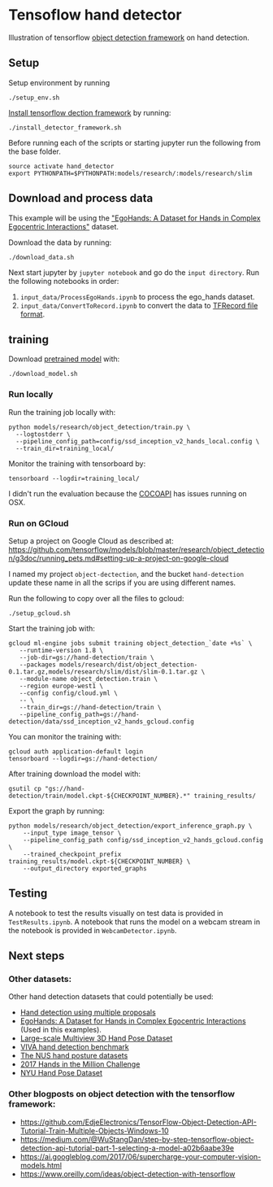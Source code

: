 # Tensoflow hand detector

Illustration of tensorflow [object detection framework](https://github.com/tensorflow/models/tree/master/research/object_detection) on hand detection.


## Setup

Setup environment by running
```
./setup_env.sh
```

[Install tensorflow dection framework](https://github.com/tensorflow/models/blob/master/research/object_detection/g3doc/installation.md) by running:
```
./install_detector_framework.sh
```

Before running each of the scripts or starting jupyter run the following from the base folder.
```
source activate hand_detector
export PYTHONPATH=$PYTHONPATH:models/research/:models/research/slim
```


## Download and process data

This example will be using the
["EgoHands: A Dataset for Hands in Complex Egocentric Interactions"](http://vision.soic.indiana.edu/projects/egohands/) dataset.

Download the data by running:
```
./download_data.sh
```

Next start jupyter by `jupyter notebook` and go do the `input directory`. Run the following notebooks in order:

1. `input_data/ProcessEgoHands.ipynb` to process the ego_hands dataset.
2. `input_data/ConvertToRecord.ipynb` to convert the data to [TFRecord file format](https://www.tensorflow.org/api_guides/python/python_io#tfrecords_format_details).


## training

Download [pretrained model](https://github.com/tensorflow/models/blob/master/research/object_detection/g3doc/detection_model_zoo.md) with:
```
./download_model.sh
```

### Run locally

Run the training job locally with:
```
python models/research/object_detection/train.py \
  --logtostderr \
  --pipeline_config_path=config/ssd_inception_v2_hands_local.config \
  --train_dir=training_local/
```

Monitor the training with tensorboard by:
```
tensorboard --logdir=training_local/
```

I didn't run the evaluation because the [COCOAPI](https://github.com/cocodataset/cocoapi) has issues running on OSX.


### Run on GCloud

Setup a project on Google Cloud as described at: https://github.com/tensorflow/models/blob/master/research/object_detection/g3doc/running_pets.md#setting-up-a-project-on-google-cloud

I named my project `object-dectection`, and the bucket `hand-detection` update these name in all the scrips if you are using different names.

Run the following to copy over all the files to gcloud:
```
./setup_gcloud.sh
```

Start the training job with:
```
gcloud ml-engine jobs submit training object_detection_`date +%s` \
   --runtime-version 1.8 \
   --job-dir=gs://hand-detection/train \
   --packages models/research/dist/object_detection-0.1.tar.gz,models/research/slim/dist/slim-0.1.tar.gz \
   --module-name object_detection.train \
   --region europe-west1 \
   --config config/cloud.yml \
   -- \
   --train_dir=gs://hand-detection/train \
   --pipeline_config_path=gs://hand-detection/data/ssd_inception_v2_hands_gcloud.config
```

You can monitor the training with:
```
gcloud auth application-default login
tensorboard --logdir=gs://hand-detection/
```

After training download the model with:
```
gsutil cp "gs://hand-detection/train/model.ckpt-${CHECKPOINT_NUMBER}.*" training_results/
```

Export the graph by running:
```
python models/research/object_detection/export_inference_graph.py \
    --input_type image_tensor \
    --pipeline_config_path config/ssd_inception_v2_hands_gcloud.config \
    --trained_checkpoint_prefix training_results/model.ckpt-${CHECKPOINT_NUMBER} \
    --output_directory exported_graphs
```


## Testing

A notebook to test the results visually on test data is provided in `TestResults.ipynb`. A notebook that runs the model on a webcam stream in the notebook is provided in `WebcamDetector.ipynb`.


## Next steps

### Other datasets:

Other hand detection datasets that could potentially be used:

* [Hand detection using multiple proposals](http://www.robots.ox.ac.uk/~vgg/data/hands/)
* [EgoHands: A Dataset for Hands in Complex Egocentric Interactions](http://vision.soic.indiana.edu/projects/egohands/) (Used in this examples).
* [Large-scale Multiview 3D Hand Pose Dataset](http://www.rovit.ua.es/dataset/mhpdataset/)
* [VIVA hand detection benchmark](http://cvrr.ucsd.edu/vivachallenge/index.php/hands/hand-detection/)
* [The NUS hand posture datasets ](https://www.ece.nus.edu.sg/stfpage/elepv/NUS-HandSet/)
* [2017 Hands in the Million Challenge](http://icvl.ee.ic.ac.uk/hands17/challenge/)
* [NYU Hand Pose Dataset](https://cims.nyu.edu/~tompson/NYU_Hand_Pose_Dataset.htm)


### Other blogposts on object detection with the tensorflow framework:
* https://github.com/EdjeElectronics/TensorFlow-Object-Detection-API-Tutorial-Train-Multiple-Objects-Windows-10
* https://medium.com/@WuStangDan/step-by-step-tensorflow-object-detection-api-tutorial-part-1-selecting-a-model-a02b6aabe39e
* https://ai.googleblog.com/2017/06/supercharge-your-computer-vision-models.html
* https://www.oreilly.com/ideas/object-detection-with-tensorflow
